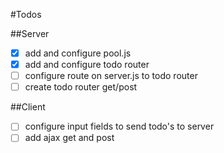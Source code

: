 #Todos

##Server
- [X] add and configure pool.js
- [X] add and configure todo router
- [ ] configure route on server.js to todo router
- [ ] create todo router get/post

##Client
- [ ] configure input fields to send todo's to server
- [ ] add ajax get and post
